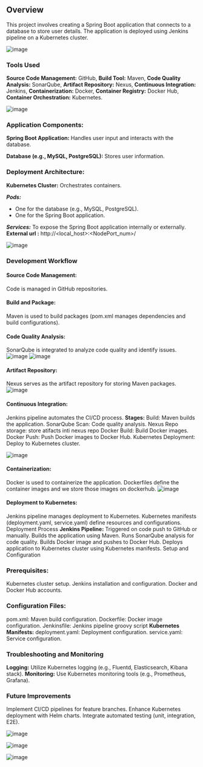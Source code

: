 ## Overview
This project involves creating a Spring Boot application that connects to a database to store user details. The application is deployed using Jenkins pipeline on a Kubernetes cluster.

![image](https://github.com/Loki-1/SpringBootApp/assets/134843197/336fd659-b823-4141-86e0-cc6645a3ca22)

### Tools Used
**Source Code Management:** GitHub, 
**Build Tool:** Maven, 
**Code Quality Analysis:** SonarQube, 
**Artifact Repository:** Nexus, 
**Continuous Integration:** Jenkins, 
**Containerization:** Docker, 
**Container Registry:** Docker Hub, 
**Container Orchestration:** Kubernetes.

![image](https://github.com/Loki-1/SpringBootApp/assets/134843197/da0df3ec-e3ad-42ca-8c4d-5d1ee6a76708)


### Application Components:
**Spring Boot Application:** Handles user input and interacts with the database.

**Database (e.g., MySQL, PostgreSQL):** Stores user information.

### Deployment Architecture:

**Kubernetes Cluster:** Orchestrates containers.

***Pods:***
* One for the database (e.g., MySQL, PostgreSQL).
* One for the Spring Boot application.

***Services:***
To expose the Spring Boot application internally or externally.
         **External url :** http://<local_host>:<NodePort_num>/

![image](https://github.com/Loki-1/SpringBootApp/assets/134843197/988338b5-ed31-4980-a2bb-a6eb7c6ec15b)

### Development Workflow
#### Source Code Management:
Code is managed in GitHub repositories.

#### Build and Package:
Maven is used to build packages (pom.xml manages dependencies and build configurations).

#### Code Quality Analysis:

SonarQube is integrated to analyze code quality and identify issues.
![image](https://github.com/Loki-1/SpringBootApp/assets/134843197/6a38b2c6-a1d1-4cc9-ae84-91dd4b76c16d)
![image](https://github.com/Loki-1/SpringBootApp/assets/134843197/8b18a98e-b7b2-4d89-99d3-33b9eac5bc7d)

#### Artifact Repository:

Nexus serves as the artifact repository for storing Maven packages.
![image](https://github.com/Loki-1/SpringBootApp/assets/134843197/d65f9747-90e5-49c0-8c12-4a394538ae1c)

#### Continuous Integration:

Jenkins pipeline automates the CI/CD process.
**Stages:**
Build: Maven builds the application.
SonarQube Scan: Code quality analysis.
Nexus Repo storage: store atifacts inti nexus repo
Docker Build: Build Docker images.
Docker Push: Push Docker images to Docker Hub.
Kubernetes Deployment: Deploy to Kubernetes cluster.

![image](https://github.com/Loki-1/SpringBootApp/assets/134843197/683110c3-0d48-4641-a920-5a4e01e569ef)

#### Containerization:
Docker is used to containerize the application.
Dockerfiles define the container images and we store those images on dockerhub.
![image](https://github.com/Loki-1/SpringBootApp/assets/134843197/bf15e7b5-01fa-4996-94b1-38cbf02d1423)


#### Deployment to Kubernetes:
Jenkins pipeline manages deployment to Kubernetes.
Kubernetes manifests (deployment.yaml, service.yaml) define resources and configurations.
Deployment Process
**Jenkins Pipeline:**
Triggered on code push to GitHub or manually.
Builds the application using Maven.
Runs SonarQube analysis for code quality.
Builds Docker image and pushes to Docker Hub.
Deploys application to Kubernetes cluster using Kubernetes manifests.
Setup and Configuration

### Prerequisites:
Kubernetes cluster setup.
Jenkins installation and configuration.
Docker and Docker Hub accounts.

### Configuration Files:
pom.xml: Maven build configuration.
Dockerfile: Docker image configuration.
Jenkinsfile: Jenkins pipeline groovy script
**Kubernetes Manifests:**
deployment.yaml: Deployment configuration.
service.yaml: Service configuration.

### Troubleshooting and Monitoring
**Logging:**
Utilize Kubernetes logging (e.g., Fluentd, Elasticsearch, Kibana stack).
**Monitoring:**
Use Kubernetes monitoring tools (e.g., Prometheus, Grafana).

### Future Improvements
Implement CI/CD pipelines for feature branches.
Enhance Kubernetes deployment with Helm charts.
Integrate automated testing (unit, integration, E2E).



![image](https://github.com/Loki-1/SpringBootApp/assets/134843197/8fe8411c-e833-46b3-af7e-3eb55b1284d4)

![image](https://github.com/Loki-1/SpringBootApp/assets/134843197/c52a215d-0ca5-4a0d-9216-61708cf944a3)

![image](https://github.com/Loki-1/SpringBootApp/assets/134843197/336fd659-b823-4141-86e0-cc6645a3ca22)

